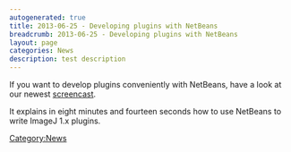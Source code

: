 ```yaml
---
autogenerated: true
title: 2013-06-25 - Developing plugins with NetBeans
breadcrumb: 2013-06-25 - Developing plugins with NetBeans
layout: page
categories: News
description: test description
---
```


If you want to develop plugins conveniently with NetBeans, have a look at our newest [screencast](https://www.youtube.com/watch?v=Ac-6gJ2eRb0).

It explains in eight minutes and fourteen seconds how to use NetBeans to write ImageJ 1.x plugins.

[Category:News](Category_News "wikilink")
